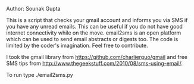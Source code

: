 Author: Sounak Gupta

This is a script that checks your gmail account and informs you via 
SMS if you have any unread emails. This can be useful if you do not 
have good internet connectivity while on the move. email2sms is an 
open platform which can be used to send email abstracts or digests 
too. The code is limited by the coder's imagination. Feel free to 
contribute.

I took the gmail library from https://github.com/charlierguo/gmail 
and free SMS tips from http://www.thegeekstuff.com/2010/08/sms-using-email/.

To run type ./email2sms.py

